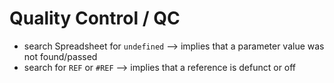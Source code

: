 # Quality Control / QC

+ search Spreadsheet for `undefined` --> implies that a parameter value was not found/passed
+ search for `REF` or `#REF` --> implies that a reference is defunct or off
